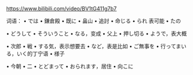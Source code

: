 https://www.bilibili.com/video/BV1tG411g7b7

词语：
•	では
•	鎌倉殿
•	既に
•	畠山
•	追討
•	命じる
•	られ 表可能
•	たの

•	どうして
•	そういうこと
•	なる，变成
•	父上
•	押し切る
•	ようで，表大概

•	次郎
•	戦
•	する気，表示想要去
•	など，表是比如
•	ご無事を
•	行ってまいる，いく的丁宁语
•	様子

•	今朝
•	二
•	とどまって
•	おられます，居住
•	向こに

